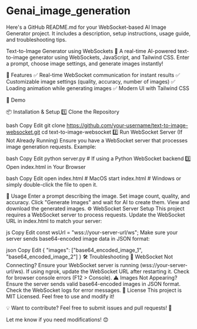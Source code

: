 # Genai_image_generation


Here's a GitHub README.md for your WebSocket-based AI Image Generator project. It includes a description, setup instructions, usage guide, and troubleshooting tips.

Text-to-Image Generator using WebSockets
🚀 A real-time AI-powered text-to-image generator using WebSockets, JavaScript, and Tailwind CSS. Enter a prompt, choose image settings, and generate images instantly!

🔹 Features
✅ Real-time WebSocket communication for instant results
✅ Customizable image settings (quality, accuracy, number of images)
✅ Loading animation while generating images
✅ Modern UI with Tailwind CSS

📌 Demo


📦 Installation & Setup
1️⃣ Clone the Repository

bash
Copy
Edit
git clone https://github.com/your-username/text-to-image-websocket.git
cd text-to-image-websocket
2️⃣ Run WebSocket Server (If Not Already Running)
Ensure you have a WebSocket server that processes image generation requests. Example:

bash
Copy
Edit
python server.py  # If using a Python WebSocket backend
3️⃣ Open index.html in Your Browser

bash
Copy
Edit
open index.html  # MacOS
start index.html  # Windows
or simply double-click the file to open it.

🚀 Usage
Enter a prompt describing the image.
Set image count, quality, and accuracy.
Click "Generate Images" and wait for AI to create them.
View and download the generated images.
⚙️ WebSocket Server Setup
This project requires a WebSocket server to process requests. Update the WebSocket URL in index.html to match your server:

js
Copy
Edit
const wsUrl = "wss://your-server-url/ws"; 
Make sure your server sends base64-encoded image data in JSON format:

json
Copy
Edit
{
  "images": ["base64_encoded_image_1", "base64_encoded_image_2"]
}
🛠 Troubleshooting
🔴 WebSocket Not Connecting?
Ensure your WebSocket server is running (wss://your-server-url/ws).
If using ngrok, update the WebSocket URL after restarting it.
Check for browser console errors (F12 > Console).
⚠ Images Not Appearing?
Ensure the server sends valid base64-encoded images in JSON format.
Check the WebSocket logs for error messages.
📜 License
This project is MIT Licensed. Feel free to use and modify it!

💡 Want to contribute? Feel free to submit issues and pull requests! 🚀

Let me know if you need modifications! 😊
